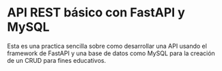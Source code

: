 # API REST básico con FastAPI y MySQL

Esta es una practica sencilla sobre como desarrollar una API usando el framework de FastAPI y una base de datos como MySQL para la creación de un CRUD para fines educativos.
